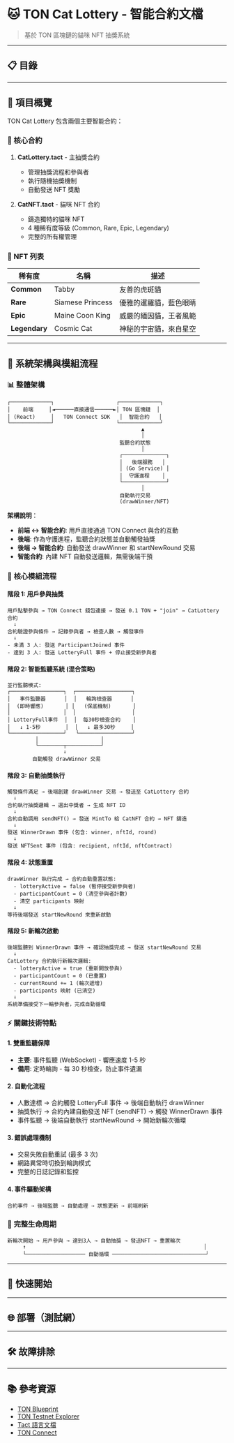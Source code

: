 # 🐱 TON Cat Lottery - 智能合約文檔

> 基於 TON 區塊鏈的貓咪 NFT 抽獎系統

---

## 📋 目錄


---

## 🎯 項目概覽

TON Cat Lottery 包含兩個主要智能合約：

### 🎪 核心合約

1. **CatLottery.tact** - 主抽獎合約

   - 管理抽獎流程和參與者
   - 執行隨機抽獎機制
   - 自動發送 NFT 獎勵

2. **CatNFT.tact** - 貓咪 NFT 合約
   - 鑄造獨特的貓咪 NFT
   - 4 種稀有度等級 (Common, Rare, Epic, Legendary)
   - 完整的所有權管理

### 🎨 NFT 列表

| 稀有度        | 名稱             | 描述                   |
| ------------- | ---------------- | ---------------------- |
| **Common**    | Tabby            | 友善的虎斑貓       |
| **Rare**      | Siamese Princess | 優雅的暹羅貓，藍色眼睛 |
| **Epic**      | Maine Coon King  | 威嚴的緬因貓，王者風範 |
| **Legendary** | Cosmic Cat       | 神秘的宇宙貓，來自星空 |


---
## 🔄 系統架構與模組流程

### 📊 **整體架構**

```
┌─────────────┐                    ┌─────────────┐
│    前端     │◄──────直接通信──────►│ TON 區塊鏈  │
│ (React)     │   TON Connect SDK   │  智能合約   │
└─────────────┘                    └─────────────┘
                                           ▲
                                           │
                                    監聽合約狀態
                                           │
                                    ┌──────────────┐
                                    │   後端服務   │
                                    │ (Go Service) │
                                    │  守護進程    │
                                    └──────────────┘
                                           │
                                    自動執行交易
                                    (drawWinner/NFT)
```

**架構說明**：
- **前端 ↔ 智能合約**: 用戶直接通過 TON Connect 與合約互動
- **後端**: 作為守護進程，監聽合約狀態並自動觸發抽獎
- **後端 → 智能合約**: 自動發送 drawWinner 和 startNewRound 交易
- **智能合約**: 內建 NFT 自動發送邏輯，無需後端干預

### 🎯 **核心模組流程**

#### **階段 1: 用戶參與抽獎**
```
用戶點擊參與 → TON Connect 錢包連接 → 發送 0.1 TON + "join" → CatLottery 合約
  ↓
合約驗證參與條件 → 記錄參與者 → 檢查人數 → 觸發事件
  ↓
- 未滿 3 人: 發送 ParticipantJoined 事件
- 達到 3 人: 發送 LotteryFull 事件 + 停止接受新參與者
```

#### **階段 2: 智能監聽系統** (混合策略)
```
並行監聽模式:
┌─────────────────┐  ┌──────────────────┐
│   事件監聽器      │  │   輪詢檢查器      │
│  (即時響應)       │ │   (保底機制)       │
│                 │  │                  │
│ LotteryFull事件  │  │  每30秒檢查合約    │
│   ↓ 1-5秒        │  │   ↓ 最多30秒     │
└─────────────────┘   └─────────────────┘
         │                    │
         └────────┬───────────┘
                  ↓
        自動觸發 drawWinner 交易
```

#### **階段 3: 自動抽獎執行**
```
觸發條件滿足 → 後端創建 drawWinner 交易 → 發送至 CatLottery 合約
  ↓
合約執行抽獎邏輯 → 選出中獎者 → 生成 NFT ID
  ↓
合約自動調用 sendNFT() → 發送 MintTo 給 CatNFT 合約 → NFT 鑄造
  ↓
發送 WinnerDrawn 事件 (包含: winner, nftId, round)
  ↓
發送 NFTSent 事件 (包含: recipient, nftId, nftContract)
```

#### **階段 4: 狀態重置** 
```
drawWinner 執行完成 → 合約自動重置狀態:
  - lotteryActive = false (暫停接受新參與者)
  - participantCount = 0 (清空參與者計數)
  - 清空 participants 映射
  ↓
等待後端發送 startNewRound 來重新啟動
```

#### **階段 5: 新輪次啟動**
```
後端監聽到 WinnerDrawn 事件 → 確認抽獎完成 → 發送 startNewRound 交易
  ↓
CatLottery 合約執行新輪次邏輯:
  - lotteryActive = true (重新開放參與)
  - participantCount = 0 (已重置) 
  - currentRound += 1 (輪次遞增)
  - participants 映射 (已清空)
  ↓
系統準備接受下一輪參與者，完成自動循環
```

### ⚡ **關鍵技術特點**

#### **1. 雙重監聽保障**
- **主要**: 事件監聽 (WebSocket) - 響應速度 1-5 秒
- **備用**: 定時輪詢 - 每 30 秒檢查，防止事件遺漏

#### **2. 自動化流程**
- 人數達標 → 合約觸發 LotteryFull 事件 → 後端自動執行 drawWinner
- 抽獎執行 → 合約內建自動發送 NFT (sendNFT) → 觸發 WinnerDrawn 事件
- 事件監聽 → 後端自動執行 startNewRound → 開始新輪次循環

#### **3. 錯誤處理機制**
- 交易失敗自動重試 (最多 3 次)
- 網路異常時切換到輪詢模式
- 完整的日誌記錄和監控

#### **4. 事件驅動架構**
```
合約事件 → 後端監聽 → 自動處理 → 狀態更新 → 前端刷新
```

### 🔄 **完整生命周期**
```
新輪次開始 → 用戶參與 → 達到3人 → 自動抽獎 → 發送NFT → 重置輪次
     ↑                                                         │
     └─────────────────── 自動循環 ──────────────────────────────┘
```

---
## 🚀 快速開始


---
## 🌐 部署（測試網）


---
## 🛠️ 故障排除


---
## 📚 參考資源

- [TON Blueprint](https://github.com/ton-org/blueprint)
- [TON Testnet Explorer](https://testnet.tonviewer.com/)
- [Tact 語言文檔](https://docs.tact-lang.org/)
- [TON Connect](https://docs.ton.org/develop/dapps/ton-connect/)